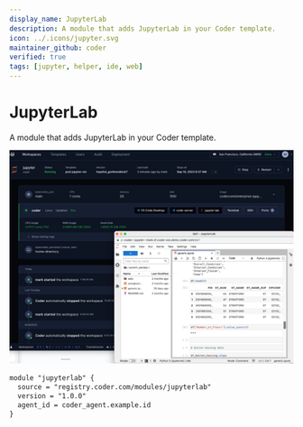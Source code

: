 ```yaml
---
display_name: JupyterLab
description: A module that adds JupyterLab in your Coder template.
icon: ../.icons/jupyter.svg
maintainer_github: coder
verified: true
tags: [jupyter, helper, ide, web]
---
```


# JupyterLab

A module that adds JupyterLab in your Coder template.

![JupyterLab](../.images/jupyterlab.png)

```hcl
module "jupyterlab" {
  source = "registry.coder.com/modules/jupyterlab"
  version = "1.0.0"
  agent_id = coder_agent.example.id
}
```
